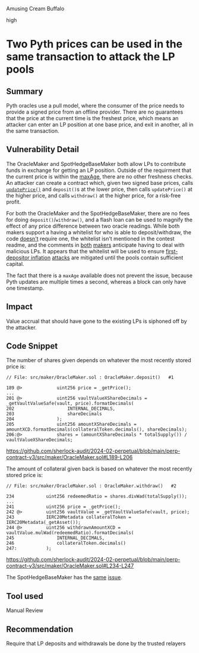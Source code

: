 Amusing Cream Buffalo

high

# Two Pyth prices can be used in the same transaction to attack the LP pools

## Summary

Pyth oracles use a pull model, where the consumer of the price needs to provide a signed price from an offline provider. There are no guarantees that the price at the current time is the freshest price, which means an attacker can enter an LP position at one base price, and exit in another, all in the same transaction.


## Vulnerability Detail

The OracleMaker and SpotHedgeBaseMaker both allow LPs to contribute funds in exchange for getting an LP position. Outside of the requirment that the current price is within the [maxAge](https://github.com/sherlock-audit/2024-02-perpetual/blob/main/perp-contract-v3/src/oracle/pythOracleAdapter/PythOracleAdapter.sol#L83), there are no other freshness checks. An attacker can create a contract which, given two signed base prices, calls [`updatePrice()`](https://github.com/sherlock-audit/2024-02-perpetual/blob/main/perp-contract-v3/src/oracle/pythOracleAdapter/PythOracleAdapter.sol#L51) and `deposit()`s at the lower price, then calls `updatePrice()` at the higher price, and calls `withdraw()` at the higher price, for a risk-free profit.

For both the OracleMaker and the SpotHedgeBaseMaker, there are no fees for doing `deposit()`/`withdraw()`, and a flash loan can be used to magnify the effect of any price difference between two oracle readings. While both makers support a having a whitelist for who is able to deposit/withdraw, the code [doesn't](https://github.com/sherlock-audit/2024-02-perpetual/blob/main/perp-contract-v3/src/maker/SpotHedgeBaseMaker.sol#L156) require one, the whitelist isn't mentioned in the contest readme, and the comments in [both](https://github.com/sherlock-audit/2024-02-perpetual/blob/main/perp-contract-v3/src/maker/SpotHedgeBaseMaker.sol#L270-L272) [makers](https://github.com/sherlock-audit/2024-02-perpetual/blob/main/perp-contract-v3/src/maker/OracleMaker.sol#L196-L198) anticipate having to deal with malicious LPs. It appears that the whitelist will be used to ensure [first-depositor inflation](https://github.com/sherlock-audit/2024-02-perpetual/blob/main/README.md?plain=1#L65) [attacks](https://duckduckgo.com/?q=ethereum+%22inflation+attack%22&ia=web) are mitigated until the pools contain sufficient capital.

The fact that there is a `maxAge` available does not prevent the issue, because Pyth updates are multiple times a second, whereas a block can only have one timestamp.


## Impact

Value accrual that should have gone to the existing LPs is siphoned off by the attacker.


## Code Snippet

The number of shares given depends on whatever the most recently stored price is:
```solidity
// File: src/maker/OracleMaker.sol : OracleMaker.deposit()   #1

189 @>             uint256 price = _getPrice();
...    
201 @>             uint256 vaultValueXShareDecimals = _getVaultValueSafe(vault, price).formatDecimals(
202                    INTERNAL_DECIMALS,
203                    shareDecimals
204                );
205                uint256 amountXShareDecimals = amountXCD.formatDecimals(collateralToken.decimals(), shareDecimals);
206:@>             shares = (amountXShareDecimals * totalSupply()) / vaultValueXShareDecimals;
```
https://github.com/sherlock-audit/2024-02-perpetual/blob/main/perp-contract-v3/src/maker/OracleMaker.sol#L189-L206


The amount of collateral given back is based on whatever the most recently stored price is:
```solidity
// File: src/maker/OracleMaker.sol : OracleMaker.withdraw()   #2

234            uint256 redeemedRatio = shares.divWad(totalSupply());
...
241            uint256 price = _getPrice();
242 @>         uint256 vaultValue = _getVaultValueSafe(vault, price);
243            IERC20Metadata collateralToken = IERC20Metadata(_getAsset());
244 @>         uint256 withdrawnAmountXCD = vaultValue.mulWad(redeemedRatio).formatDecimals(
245                INTERNAL_DECIMALS,
246                collateralToken.decimals()
247:           );
```
https://github.com/sherlock-audit/2024-02-perpetual/blob/main/perp-contract-v3/src/maker/OracleMaker.sol#L234-L247


The SpotHedgeBaseMaker has the [same](https://github.com/sherlock-audit/2024-02-perpetual/blob/main/perp-contract-v3/src/maker/SpotHedgeBaseMaker.sol#L274-L283) [issue](https://github.com/sherlock-audit/2024-02-perpetual/blob/main/perp-contract-v3/src/maker/SpotHedgeBaseMaker.sol#L320-L325).


## Tool used

Manual Review


## Recommendation

Require that LP deposits and withdrawals be done by the trusted relayers
